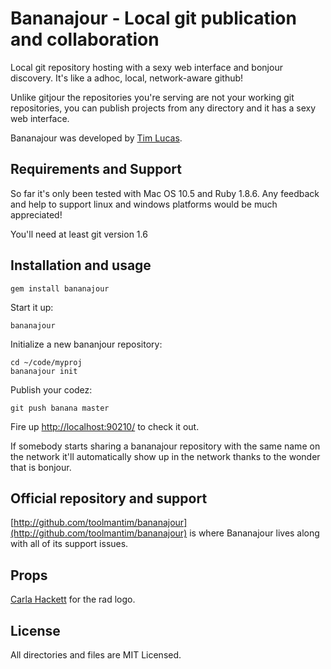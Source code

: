 Bananajour - Local git publication and collaboration
====================================================

Local git repository hosting with a sexy web interface and bonjour discovery. It's like a adhoc, local, network-aware github!

Unlike gitjour the repositories you're serving are not your working git repositories, you can publish projects from any directory and it has a sexy web interface.

Bananajour was developed by [Tim Lucas](http://toolmantim.com/).

Requirements and Support
------------------------

So far it's only been tested with Mac OS 10.5 and Ruby 1.8.6. Any feedback and help to support linux and windows platforms would be much appreciated!

You'll need at least git version 1.6

Installation and usage
----------------------

    gem install bananajour

Start it up:

    bananajour
    
Initialize a new bananjour repository:

    cd ~/code/myproj
    bananajour init

Publish your codez:

    git push banana master

Fire up [http://localhost:90210/](http://localhost:90210/) to check it out.

If somebody starts sharing a bananajour repository with the same name on the
network it'll automatically show up in the network thanks to the wonder that is bonjour.

Official repository and support
-------------------------------

[http://github.com/toolmantim/bananajour](http://github.com/toolmantim/bananajour) is where Bananajour lives along with all of its support issues.

Props
-----

[Carla Hackett](http://carlahackettdesign.com/) for the rad logo.

License
-------

All directories and files are MIT Licensed.